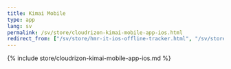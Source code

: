 ```yaml
---
title: Kimai Mobile
type: app 
lang: sv
permalink: /sv/store/cloudrizon-kimai-mobile-app-ios.html
redirect_from: ["/sv/store/hmr-it-ios-offline-tracker.html", "/sv/store/mr-it-ios-offline-tracker.html"]
---
```


{% include store/cloudrizon-kimai-mobile-app-ios.md %}
